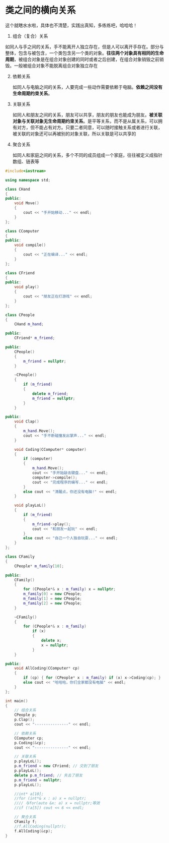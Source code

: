 # 类之间的横向关系

这个就瞎水水啦，具体也不清楚，实践出真知，多练练吧，哈哈哈！

1. 组合（复合）关系

  如同人与手之间的关系，手不能离开人独立存在，但是人可以离开手存在。部分与整体，包含与被包含，一个类包含另一个类的对象。**往往两个对象具有相同的生命周期**，被组合对象是在组合对象创建的同时或者之后创建，在组合对象销毁之前销毁。一般被组合对象不能脱离组合对象独立存在

2. 依赖关系

	如同人与电脑之间的关系，人要完成一些动作需要依赖于电脑。**依赖之间没有生命周期约束关系**。

3. 关联关系

	如同人和朋友之间的关系，朋友可以共享，朋友的朋友也能成为朋友。**被关联对象与关联对象无生命周期约束关系**。是平等关系，而不是从属关系，可以拥有对方，但不能占有对方。只要二者同意，可以随时接触关系或者进行关联，被关联的对象还可以再被别的对象关联，所以关联是可以共享的

4. 聚合关系

	如同人和家庭之间的关系，多个不同的成员组成一个家庭，往往被定义成指针数组、链表等

```c++
#include<iostream>

using namespace std;

class CHand
{
public:
	void Move()
	{
		cout << "手开始移动..." << endl;
	}
};

class CComputer
{
public:
	void compile()
	{
		cout << "正在编译..." << endl;
	}
};

class CFriend
{
public:
	void play()
	{
		cout << "朋友正在打游戏" << endl;
	}
};

class CPeople
{
	CHand m_hand;

public:
	CFriend* m_friend;

public:
	CPeople()
	{
		m_friend = nullptr;
	}

	~CPeople()
	{
		if (m_friend)
		{
			delete m_friend;
			m_friend = nullptr;
		}
	}

public:
	void Clap()
	{
		m_hand.Move();
		cout << "手不断碰撞发出掌声..." << endl;
	}

	void Coding(CComputer* computer)
	{
		if (computer)
		{
			m_hand.Move();
			cout << "手开始敲击键盘..." << endl;
			computer->compile();
			cout << "完成程序的编写..." << endl;
		}
		else cout << "清醒点，你还没有电脑!" << endl;
	}

	void playLoL()
	{
		if (m_friend)
		{
			m_friend->play();
			cout << "和朋友一起玩" << endl;
		}
		else cout << "自己一个人独自玩耍..." << endl;
	}
};

class CFamily
{
	CPeople* m_family[10];

public:
	CFamily()
	{
		for (CPeople*& x : m_family) x = nullptr;
		m_family[0] = new CPeople;
		m_family[1] = new CPeople;
		m_family[2] = new CPeople;
	}

	~CFamily()
	{
		for (CPeople*& x : m_family)
			if (x)
			{
				delete x;
				x = nullptr;
			}
	}

public:
	void AllCoding(CComputer* cp)
	{
		if (cp) { for (CPeople* x : m_family) if (x) x->Coding(cp); }
		else cout << "哈哈哈，你们全家都没有电脑" << endl;
	}
};

int main()
{
	// 组合关系
	CPeople p;
	p.Clap();
	cout << "---------------" << endl;

	// 依赖关系
	CComputer cp;
	p.Coding(&cp);
	cout << "---------------" << endl;

	// 关联关系
	p.playLoL();
	p.m_friend = new CFriend; // 交到了朋友
	p.playLoL();
	delete p.m_friend; // 失去了朋友
	p.m_friend = nullptr;
	p.playLoL();

	//int* a[10];
	//for (int*& x : a) x = nullptr;
	//// 与for(auto &x: a) x = nullptr;等效
	//if (!a[5]) cout << 6 << endl;

	// 聚合关系
	CFamily f;
	//f.AllCoding(nullptr);
	f.AllCoding(&cp);
}
```

